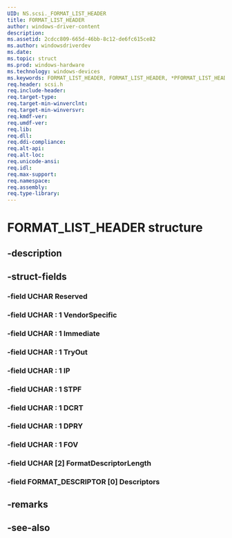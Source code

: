 ```yaml
---
UID: NS.scsi._FORMAT_LIST_HEADER
title: FORMAT_LIST_HEADER
author: windows-driver-content
description: 
ms.assetid: 2cdcc809-665d-46bb-8c12-de6fc615ce82
ms.author: windowsdriverdev
ms.date: 
ms.topic: struct
ms.prod: windows-hardware
ms.technology: windows-devices
ms.keywords: FORMAT_LIST_HEADER, FORMAT_LIST_HEADER, *PFORMAT_LIST_HEADER
req.header: scsi.h
req.include-header:
req.target-type:
req.target-min-winverclnt:
req.target-min-winversvr:
req.kmdf-ver:
req.umdf-ver:
req.lib:
req.dll:
req.ddi-compliance:
req.alt-api:
req.alt-loc:
req.unicode-ansi:
req.idl:
req.max-support:
req.namespace:
req.assembly:
req.type-library:
---
```


# FORMAT_LIST_HEADER structure

## -description



## -struct-fields

### -field UCHAR Reserved			
 	
### -field UCHAR  : 1 VendorSpecific			
 	
### -field UCHAR  : 1 Immediate			
 	
### -field UCHAR  : 1 TryOut			
 	
### -field UCHAR  : 1 IP			
 	
### -field UCHAR  : 1 STPF			
 	
### -field UCHAR  : 1 DCRT			
 	
### -field UCHAR  : 1 DPRY			
 	
### -field UCHAR  : 1 FOV			
 	
### -field UCHAR [2] FormatDescriptorLength			
 	
### -field FORMAT_DESCRIPTOR [0] Descriptors			
 	
## -remarks

## -see-also